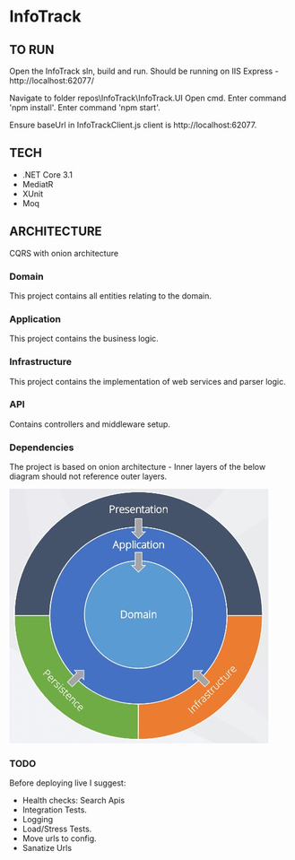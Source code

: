 # InfoTrack
## TO RUN
Open the InfoTrack sln, build and run. 
Should be running on IIS Express - http://localhost:62077/

Navigate to folder repos\InfoTrack\InfoTrack.UI
Open cmd. Enter command 'npm install'. Enter command 'npm start'.

Ensure baseUrl in InfoTrackClient.js client is http://localhost:62077.



## TECH
* .NET Core 3.1
* MediatR
* XUnit
* Moq

## ARCHITECTURE
CQRS with onion architecture

### Domain 
This project contains all entities relating to the domain.

### Application 
This project contains the business logic. 

### Infrastructure 
This project contains the implementation of web services and parser logic.

### API 
Contains controllers and middleware setup.

### Dependencies 
The project is based on onion architecture - Inner layers of the below diagram should not reference outer layers.

![projects_dependencies](docs/clean_architecture.jpg)


### TODO
Before deploying live I suggest:
- Health checks: Search Apis
- Integration Tests.
- Logging
- Load/Stress Tests.
- Move urls to config.
- Sanatize Urls


